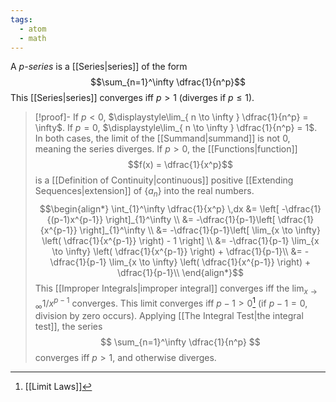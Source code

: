 ```yaml
---
tags:
  - atom
  - math
---
```

A *p-series* is a [[Series|series]] of the form
$$\sum_{n=1}^\infty \dfrac{1}{n^p}$$
This [[Series|series]] converges iff $p>1$ (diverges if $p\le 1$).

> [!proof]-
> If $p < 0$, $\displaystyle\lim_{ n \to \infty } \dfrac{1}{n^p} = \infty$. If $p = 0$, $\displaystyle\lim_{ n \to \infty } \dfrac{1}{n^p} = 1$. In both cases, the limit of the [[Summand|summand]] is not 0, meaning the series diverges. If $p>0$, the [[Functions|function]]
> $$f(x) = \dfrac{1}{x^p}$$
> is a [[Definition of Continuity|continuous]] positive [[Extending Sequences|extension]] of $\left\{ a_{n} \right\}$ into the real numbers.
> $$\begin{align*}
> 	\int_{1}^\infty \dfrac{1}{x^p} \,dx &= \left[ -\dfrac{1}{(p-1)x^{p-1}} \right]_{1}^\infty \\
> 	&= -\dfrac{1}{p-1}\left[ \dfrac{1}{x^{p-1}} \right]_{1}^\infty \\
> 	&= -\dfrac{1}{p-1}\left[ \lim_{x \to \infty} \left( \dfrac{1}{x^{p-1}} \right) - 1 \right] \\
> 	&= -\dfrac{1}{p-1} \lim_{x \to \infty} \left( \dfrac{1}{x^{p-1}} \right) + \dfrac{1}{p-1}\\
> 	&= -\dfrac{1}{p-1} \lim_{x \to \infty} \left( \dfrac{1}{x^{p-1}} \right) + \dfrac{1}{p-1}\\
> \end{align*}$$
> This [[Improper Integrals|improper integral]] converges iff the $\lim_{ x \to \infty } 1/x^{p-1}$ converges. This limit converges iff $p-1>0$[^1] (if $p-1=0$, division by zero occurs). Applying [[The Integral Test|the integral test]], the series
> $$ \sum_{n=1}^\infty \dfrac{1}{n^p} $$
> converges iff $p > 1$, and otherwise diverges.

[^1]: [[Limit Laws]]